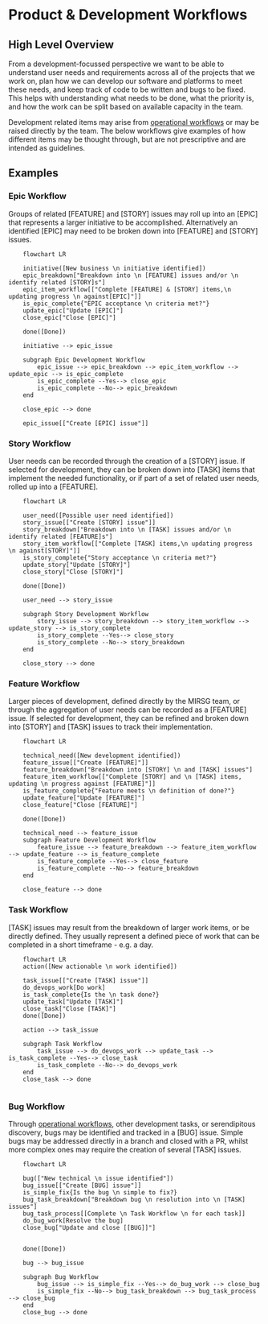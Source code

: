 # Product & Development Workflows

## High Level Overview

From a development-focussed perspective we want to be able to understand user needs and requirements across all of the projects that we work on, plan how we can develop our software and platforms to meet these needs, and keep track of code to be written and bugs to be fixed. This helps with understanding what needs to be done, what the priority is, and how the work can be split based on available capacity in the team.

Development related items may arise from [operational workflows](./operational-workflows.md) or may be raised directly by the team. The below workflows give examples of how different items may be thought through, but are not prescriptive and are intended as guidelines.

## Examples

### Epic Workflow

Groups of related [FEATURE] and [STORY] issues may roll up into an [EPIC] that represents a larger initiative to be accomplished. Alternatively an identified [EPIC] may need to be broken down into [FEATURE] and [STORY] issues.

```mermaid
    flowchart LR

    initiative([New business \n initiative identified])
    epic_breakdown["Breakdown into \n [FEATURE] issues and/or \n identify related [STORY]s"]
    epic_item_workflow[["Complete [FEATURE] & [STORY] items,\n updating progress \n against[EPIC]"]]
    is_epic_complete{"EPIC acceptance \n criteria met?"}
    update_epic["Update [EPIC]"]
    close_epic["Close [EPIC]"]

    done([Done])

    initiative --> epic_issue 

    subgraph Epic Development Workflow
        epic_issue --> epic_breakdown --> epic_item_workflow --> update_epic --> is_epic_complete
        is_epic_complete --Yes--> close_epic
        is_epic_complete --No--> epic_breakdown
    end

    close_epic --> done

    epic_issue[["Create [EPIC] issue"]]

```

### Story Workflow

User needs can be recorded through the creation of a [STORY] issue. If selected for development, they can be broken down into [TASK] items that implement the needed functionality, or if part of a set of related user needs, rolled up into a [FEATURE].

```mermaid
    flowchart LR
    
    user_need([Possible user need identified])
    story_issue[["Create [STORY] issue"]]
    story_breakdown["Breakdown into \n [TASK] issues and/or \n identify related [FEATURE]s"]
    story_item_workflow[["Complete [TASK] items,\n updating progress \n against[STORY]"]]
    is_story_complete{"Story acceptance \n criteria met?"}
    update_story["Update [STORY]"]
    close_story["Close [STORY]"]

    done([Done])

    user_need --> story_issue 

    subgraph Story Development Workflow
        story_issue --> story_breakdown --> story_item_workflow --> update_story --> is_story_complete
        is_story_complete --Yes--> close_story
        is_story_complete --No--> story_breakdown
    end

    close_story --> done
```

### Feature Workflow

Larger pieces of development, defined directly by the MIRSG team, or through the aggregation of user needs can be recorded as a [FEATURE] issue. If selected for development, they can be refined and broken down into [STORY] and [TASK] issues to track their implementation.

```mermaid
    flowchart LR
    
    technical_need([New development identified])
    feature_issue[["Create [FEATURE]"]]
    feature_breakdown["Breakdown into [STORY] \n and [TASK] issues"]
    feature_item_workflow[["Complete [STORY] and \n [TASK] items, updating \n progress against [FEATURE]"]]
    is_feature_complete{"Feature meets \n definition of done?"}
    update_feature["Update [FEATURE]"]
    close_feature["Close [FEATURE]"]

    done([Done])

    technical_need --> feature_issue
    subgraph Feature Development Workflow
        feature_issue --> feature_breakdown --> feature_item_workflow --> update_feature --> is_feature_complete
        is_feature_complete --Yes--> close_feature
        is_feature_complete --No--> feature_breakdown
    end

    close_feature --> done

```

### Task Workflow

[TASK] issues may result from the breakdown of larger work items, or be directly defined. They usually represent a defined piece of work that can be completed in a short timeframe - e.g. a day.

```mermaid
    flowchart LR
    action([New actionable \n work identified])
    
    task_issue[["Create [TASK] issue"]]
    do_devops_work[Do work]
    is_task_complete{Is the \n task done?}
    update_task["Update [TASK]"]
    close_task["Close [TASK]"]
    done([Done])

    action --> task_issue

    subgraph Task Workflow
        task_issue --> do_devops_work --> update_task --> is_task_complete --Yes--> close_task
        is_task_complete --No--> do_devops_work
    end
    close_task --> done
    

```

### Bug Workflow

Through [operational workflows](./operational-workflows.md), other development tasks, or serendipitous discovery, bugs may be identified and tracked in a [BUG] issue.
Simple bugs may be addressed directly in a branch and closed with a PR, whilst more complex ones may require the creation of several [TASK] issues.

```mermaid
    flowchart LR

    bug(["New technical \n issue identified"])
    bug_issue[["Create [BUG] issue"]]
    is_simple_fix{Is the bug \n simple to fix?}
    bug_task_breakdown["Breakdown bug \n resolution into \n [TASK] issues"]
    bug_task_process[[Complete \n Task Workflow \n for each task]]
    do_bug_work[Resolve the bug]
    close_bug["Update and close [[BUG]]"]


    done([Done])
    
    bug --> bug_issue
    
    subgraph Bug Workflow
        bug_issue --> is_simple_fix --Yes--> do_bug_work --> close_bug
        is_simple_fix --No--> bug_task_breakdown --> bug_task_process --> close_bug
    end
    close_bug --> done

```
